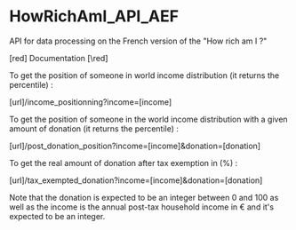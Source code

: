 # HowRichAmI_API_AEF
API for data processing on the French version of the "How rich am I ?"

[red] Documentation [\red]



To get the position of someone in world income distribution (it returns the percentile) :

[url]/income_positionning?income=[income]



To get the position of someone in the world income distribution with a given amount of donation (it returns the percentile) :

[url]/post_donation_position?income=[income]&donation=[donation]



To get the real amount of donation after tax exemption in (%) :

[url]/tax_exempted_donation?income=[income]&donation=[donation]



Note that the donation is expected to be an integer between 0 and 100 as well as the income is the annual post-tax household income in € and it's expected to be an integer.
